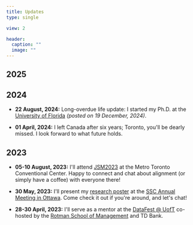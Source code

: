 ```yaml
---
title: Updates   
type: single

view: 2

header:
  caption: ""
  image: ""
---
```


## 2025 

## 2024 

* **22 August, 2024:** Long-overdue life update: I started my Ph.D. at the [University of Florida](https://stat.ufl.edu/) *(posted on 19 December, 2024)*.

* **01 April, 2024:** I left Canada after six years; Toronto, you'll be dearly missed. I look forward to what future holds. 

## 2023

* **05-10 August, 2023:** I'll attend [JSM2023](https://ww2.amstat.org/meetings/jsm/2023/) at the Metro Toronto Conventional Center. Happy to connect and chat about alignment (or simply have a coffee) with everyone there! 

* **30 May, 2023:** I'll present my [research poster](./COVID_poster.pdf) at the [SSC Annual Meeting in Ottawa](https://ssc.ca/en/meetings/annual/2023-ssc-annual-meeting-ottawa). Come check it out if you're around, and let's chat!

* **28-30 April, 2023:** I'll serve as a mentor at the [DataFest @ UofT](https://www.statistics.utoronto.ca/past-datafest-at-UofT#past-datafest-accordion-2) co-hosted by the [Rotman School of Management](https://www.rotman.utoronto.ca/) and TD Bank.